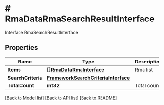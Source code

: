 # # RmaDataRmaSearchResultInterface
Interface RmaSearchResultInterface

## Properties 


Name | Type | Description | Notes
------------ | ------------- | ------------- | -------------
**Items**| [**[]RmaDataRmaInterface**](RmaDataRmaInterface.md) | Rma list  |
**SearchCriteria**| [**FrameworkSearchCriteriaInterface**](FrameworkSearchCriteriaInterface.md) |   |
**TotalCount**| **int32** | Total count.  |


[[Back to Model list]](../../README.md#models) [[Back to API list]](../../README.md#endpoints) [[Back to README]](../../README.md)


